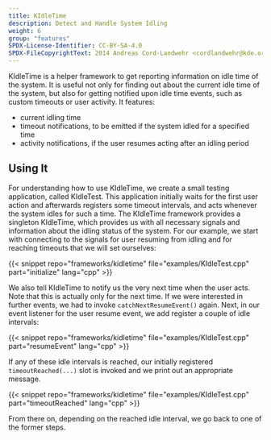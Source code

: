 ```yaml
---
title: KIdleTime
description: Detect and Handle System Idling
weight: 6
group: "features"
SPDX-License-Identifier: CC-BY-SA-4.0
SPDX-FileCopyrightText: 2014 Andreas Cord-Landwehr <cordlandwehr@kde.org>
---
```


KIdleTime is a helper framework to get reporting information on idle time of the system. It is useful not only for finding out about the current idle time of the system, but also for getting
notified upon idle time events, such as custom timeouts or user activity. It features:

* current idling time
* timeout notifications, to be emitted if the system idled for a specified time
* activity notifications, if the user resumes acting after an idling period

## Using It

For understanding how to use KIdleTime, we create a small testing application, called KIdleTest. This application initially waits for the first user action and afterwards registers some timeout intervals, and acts whenever the system idles for such a time. The KIdleTime framework provides a singleton KIdleTime, which provides us with all necessary signals and information about the idling status of the system. For our example, we start with connecting to the signals for user resuming from idling and for reaching timeouts that we will set ourselves:

{{< snippet repo="frameworks/kidletime" file="examples/KIdleTest.cpp" part="initialize" lang="cpp" >}}

We also tell KIdleTime to notify us the very next time when the user acts. Note that this is actually only for the next time. If we were interested in further events, we had to invoke `catchNextResumeEvent()` again. Next, in our event listener for the user resume event, we add register a couple of idle intervals:

{{< snippet repo="frameworks/kidletime" file="examples/KIdleTest.cpp" part="resumeEvent" lang="cpp" >}}

If any of these idle intervals is reached, our initially registered `timeoutReached(...)` slot is invoked and we print out an appropriate message.

{{< snippet repo="frameworks/kidletime" file="examples/KIdleTest.cpp" part="timeoutReached" lang="cpp" >}}

From there on, depending on the reached idle interval, we go back to one of the former steps.


